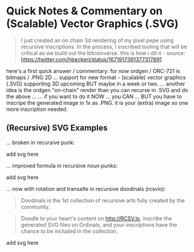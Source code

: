 # Quick Notes & Commentary on (Scalable) Vector Graphics (.SVG)


> I just created an on chain 3d rendering of my pixel pepe using recursive inscriptions. In the process, I inscribed  tooling that will be critical as we build out the bitcoinverse.  this is how i dit it - source: https://twitter.com/hbeckeri/status/1671917391377317891


here's a first quick answer / commentary:   for now ordgen / ORC-721  is bitmaps / .PNG  2D   ... support for new format - (scalable) vector graphics (.SVG) supporting 3D upcoming   BUT maybe in a week or two.
... another idea is the ordgen "on-chain" render than you can recurse in .SVG  and do the above ...
... if you want to do it NOW ... you CAN ... BUT you have to inscripe the generated image in 1x as .PNG.  it is your (extra) image so one more inscription needed.





## (Recursive) SVG Examples

... broken in recursive punk:

 add svg here


... improved formula in recursive noun punks:

 add svg here



...  now with rotation and transalte in recursive doodinals (rcsvio):

> Doodinals is the 1st collection of recursive arts fully created by the community.

> Doodle to your heart's content on http://RCSV.io,
> inscribe the generated SVG files on Ordinals,
> and your inscriptions have the chance to be included in the collection.

 add svg here




